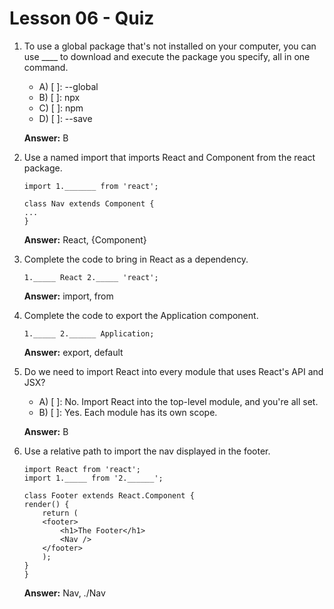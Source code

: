 # Lesson 06 - Quiz

1. To use a global package that's not installed on your computer, you can use ____ to download and execute the package you specify, all in one command.

    - A) [ ]: --global
    - B) [ ]: npx
    - C) [ ]: npm
    - D) [ ]: --save

    **Answer:** B

2. Use a named import that imports React and Component from the react package.

    ```
    import 1._______ from 'react';

    class Nav extends Component {
    ...
    }

    ```

    **Answer:** React, {Component}


3. Complete the code to bring in React as a dependency.

    ```
    1._____ React 2._____ 'react';

    ```

    **Answer:** import, from

4. Complete the code to export the Application component.

    ```
    1._____ 2.______ Application;
    ```

    **Answer:** export, default

5. Do we need to import React into every module that uses React's API and JSX?

    - A) [ ]: No. Import React into the top-level module, and you're all set.
    - B) [ ]: Yes. Each module has its own scope.

    **Answer:** B

6. Use a relative path to import the nav displayed in the footer.

    ```
    import React from 'react';
    import 1._____ from '2.______';

    class Footer extends React.Component {
    render() {
        return (
        <footer>
            <h1>The Footer</h1>
            <Nav />
        </footer>
        );
    }
    }
    ```

    **Answer:** Nav, ./Nav
